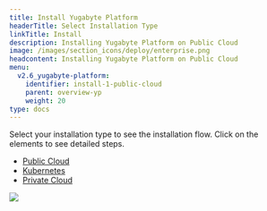 ```yaml
---
title: Install Yugabyte Platform
headerTitle: Select Installation Type
linkTitle: Install
description: Installing Yugabyte Platform on Public Cloud
image: /images/section_icons/deploy/enterprise.png
headcontent: Installing Yugabyte Platform on Public Cloud
menu:
  v2.6_yugabyte-platform:
    identifier: install-1-public-cloud
    parent: overview-yp
    weight: 20
type: docs
---
```


Select your installation type to see the installation flow. Click on the elements to see detailed steps.

<ul class="nav nav-tabs-alt nav-tabs-yb">
  <li >
    <a href="/preview/yugabyte-platform/overview/install/public-cloud" class="nav-link active">
      <i class="fas fa-cloud"></i>
      Public Cloud
    </a>
  </li>

  <li>
    <a href="/preview/yugabyte-platform/overview/install/kubernetes" class="nav-link">
      <i class="fas fa-cubes" aria-hidden="true"></i>
      Kubernetes
    </a>
  </li>

  <li >
    <a href="/preview/yugabyte-platform/overview/install/private-cloud" class="nav-link">
      <i class="fas fa-unlink"></i>
      Private Cloud
    </a>
  </li>
</ul>

<div class="image-with-map">
<img src="/images/ee/flowchart/yb-install-public-cloud.png" usemap="#image-map">

<map name="image-map">
    <area alt="Install Yugabyte Platform" title="Install Yugabyte Platform" href="/preview/yugabyte-platform/install-yugabyte-platform/" coords="397,199,371,90,450,48,523,90,518,174,518,175,453,214,453,213" shape="poly" style="width: 18.3%;height: 8.7%;top: 2.6%;left: 41%;">
    <area alt="AWS prep environment" title="AWS prep environment" href="/preview/yugabyte-platform/install-yugabyte-platform/prepare-environment/aws/" coords="166,404,296,480" shape="rect" style="width: 16.5%;height: 4.1%;top: 21.2%;left: 17.5%;">
    <area alt="GCP prep environment" title="GCP prep environment" href="/preview/yugabyte-platform/install-yugabyte-platform/prepare-environment/gcp/" coords="378,404,521,480" shape="rect" style="width: 16.5%;height: 4.1%;top: 21.2%;left: 41.8%;">
    <area alt="Azure prep environment" title="Azure prep environment" href="/preview/yugabyte-platform/install-yugabyte-platform/prepare-environment/" coords="590,404,746,480" shape="rect" style="width: 16.5%;height: 4.1%;top: 21.2%;left: 66%;">
    <area alt="Pre reqs platform" title="Pre reqs platform" href="/preview/yugabyte-platform/install-yugabyte-platform/prerequisites/" coords="324,558,574,711" shape="rect" style="width: 81%;height: 3.2%;top: 40.3%;left: 9.5%;">
    <area alt="Online installation" title="Online installation" href="/preview/yugabyte-platform/install-yugabyte-platform/install-software/default/" coords="236,1054,394,1112" shape="rect" style="width: 19%;height: 3.4%;top: 55.4%;left: 25.5%;">
    <area alt="Airgapped installation" title="Airgapped installation" href="/preview/yugabyte-platform/install-yugabyte-platform/install-software/airgapped/" coords="502,1053,666,1114" shape="rect" style="width: 19%;height: 3.4%;top: 55.4%;left: 55.5%;">
</map>
</div>
